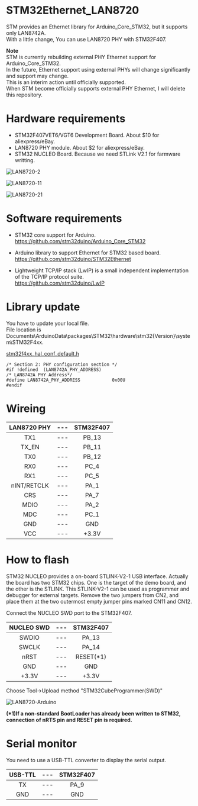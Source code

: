 # STM32Ethernet_LAN8720

STM provides an Ethernet library for Arduino_Core_STM32, but it supports only LAN8742A.   
With a little change, You can use LAN8720 PHY with STM32F407.

__Note__   
STM is currently rebuilding external PHY Ethernet support for Arduino_Core_STM32.   
In the future, Ethernet support using external PHYs will change significantly and support may change.   
This is an interim action until officially supported.   
When STM become officially supports external PHY Ethernet, I will delete this repository.

# Hardware requirements

- STM32F407VET6/VGT6 Development Board. About $10 for aliexpress/eBay.   
- LAN8720 PHY module. About $2 for aliexpress/eBay.   
- STM32 NUCLEO Board. Because we need STLink V2.1 for farmware writting.   

![LAN8720-2](https://user-images.githubusercontent.com/6020549/62419501-80a64d00-b6bc-11e9-9cc1-9293446bec45.JPG)

![LAN8720-11](https://user-images.githubusercontent.com/6020549/62419879-2362c980-b6c5-11e9-8bd9-0fc0ef1444b0.JPG)

![LAN8720-21](https://user-images.githubusercontent.com/6020549/62815224-ca29e880-bb51-11e9-9197-a6f8a1870501.JPG)

# Software requirements

- STM32 core support for Arduino.   
https://github.com/stm32duino/Arduino_Core_STM32

- Arduino library to support Ethernet for STM32 based board.   
https://github.com/stm32duino/STM32Ethernet

- Lightweight TCP/IP stack (LwIP) is a small independent implementation of the TCP/IP protocol suite.   
https://github.com/stm32duino/LwIP

# Library update
You have to update your local file.   
File location is Documents\ArduinoData\packages\STM32\hardware\stm32\{Version}\system\STM32F4xx.

[stm32f4xx_hal_conf_default.h](https://github.com/stm32duino/Arduino_Core_STM32/blob/85fd492c15a87048086e7e82318c555fb6410a41/system/STM32F4xx/stm32f4xx_hal_conf_default.h#L233-L273)

```
/* Section 2: PHY configuration section */
#if !defined  (LAN8742A_PHY_ADDRESS)
/* LAN8742A PHY Address*/
#define LAN8742A_PHY_ADDRESS            0x00U
#endif
```

# Wireing

|LAN8720 PHY|---|STM32F407|
|:-:|:-:|:-:|
|TX1|---|PB_13|
|TX_EN|---|PB_11|
|TX0|---|PB_12|
|RX0|---|PC_4|
|RX1|---|PC_5|
|nINT/RETCLK|---|PA_1|
|CRS|---|PA_7|
|MDIO|---|PA_2|
|MDC|---|PC_1|
|GND|---|GND|
|VCC|---|+3.3V|

# How to flash

STM32 NUCLEO provides a on-board STLINK-V2-1 USB interface.
Actually the board has two STM32 chips. One is the target of the demo board, and the other is the STLINK.
This STLINK-V2-1 can be used as programmer and debugger for external targets.
Remove the two jumpers from CN2, and place them at the two outermost empty jumper pins marked CN11 and CN12.

Connect the NUCLEO SWD port to the STM32F407.   

|NUCLEO SWD|---|STM32F407|
|:-:|:-:|:-:|
|SWDIO|---|PA_13|
|SWCLK|---|PA_14|
|nRST|---|RESET(*1)|
|GND|---|GND|
|+3.3V|---|+3.3V|

Choose Tool->Upload method "STM32CubeProgrammer(SWD)"

![LAN8720-Arduino](https://user-images.githubusercontent.com/6020549/97854256-8e71d480-1d3c-11eb-9f07-9bee9e9c5879.JPG)

__(*1)If a non-standard BootLoader has already been written to STM32, connection of nRTS pin and RESET pin is required.__

# Serial monitor

You need to use a USB-TTL converter to display the serial output.   

|USB-TTL|---|STM32F407|
|:-:|:-:|:-:|
|TX|---|PA_9|
|GND|---|GND|

